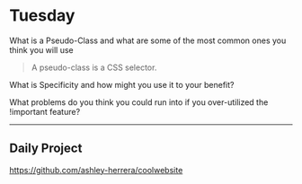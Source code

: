 # Tuesday
What is a Pseudo-Class and what are some of the most common ones you think you will use
>A pseudo-class is a CSS selector.

What is Specificity and how might you use it to your benefit?
>

What problems do you think you could run into if you over-utilized the !important feature?
>

---
## Daily Project
https://github.com/ashley-herrera/coolwebsite